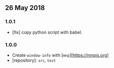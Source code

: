 ## 26 May 2018

### 1.0.1

- [fix] copy python script with babel.

### 1.0.0

- Create `window-info` with [`mnp`][https://mnpjs.org]
- [repository]: `src`, `test`
